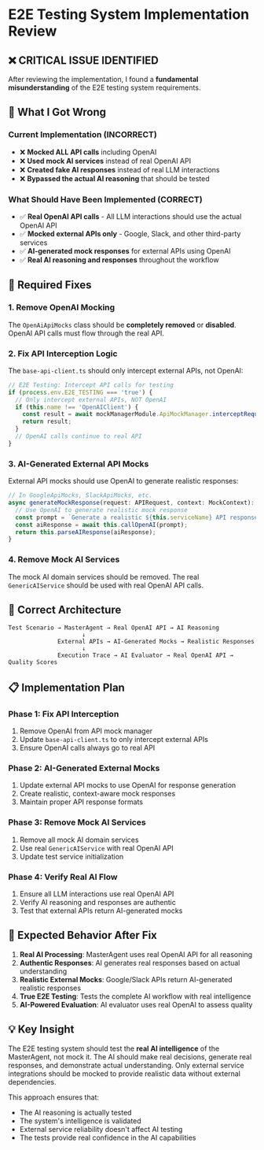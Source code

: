 # E2E Testing System Implementation Review

## ❌ **CRITICAL ISSUE IDENTIFIED**

After reviewing the implementation, I found a **fundamental misunderstanding** of the E2E testing system requirements.

## 🚨 **What I Got Wrong**

### **Current Implementation (INCORRECT)**
- ❌ **Mocked ALL API calls** including OpenAI
- ❌ **Used mock AI services** instead of real OpenAI API
- ❌ **Created fake AI responses** instead of real LLM interactions
- ❌ **Bypassed the actual AI reasoning** that should be tested

### **What Should Have Been Implemented (CORRECT)**
- ✅ **Real OpenAI API calls** - All LLM interactions should use the actual OpenAI API
- ✅ **Mocked external APIs only** - Google, Slack, and other third-party services
- ✅ **AI-generated mock responses** for external APIs using OpenAI
- ✅ **Real AI reasoning and responses** throughout the workflow

## 🔧 **Required Fixes**

### 1. **Remove OpenAI Mocking**
The `OpenAiApiMocks` class should be **completely removed** or **disabled**. OpenAI API calls must flow through the real API.

### 2. **Fix API Interception Logic**
The `base-api-client.ts` should only intercept external APIs, not OpenAI:

```typescript
// E2E Testing: Intercept API calls for testing
if (process.env.E2E_TESTING === 'true') {
  // Only intercept external APIs, NOT OpenAI
  if (this.name !== 'OpenAIClient') {
    const result = await mockManagerModule.ApiMockManager.interceptRequest(this.name, request);
    return result;
  }
  // OpenAI calls continue to real API
}
```

### 3. **AI-Generated External API Mocks**
External API mocks should use OpenAI to generate realistic responses:

```typescript
// In GoogleApiMocks, SlackApiMocks, etc.
async generateMockResponse(request: APIRequest, context: MockContext): Promise<APIResponse> {
  // Use OpenAI to generate realistic mock response
  const prompt = `Generate a realistic ${this.serviceName} API response for: ${JSON.stringify(request)}`;
  const aiResponse = await this.callOpenAI(prompt);
  return this.parseAIResponse(aiResponse);
}
```

### 4. **Remove Mock AI Services**
The mock AI domain services should be removed. The real `GenericAIService` should be used with real OpenAI API calls.

## 🎯 **Correct Architecture**

```
Test Scenario → MasterAgent → Real OpenAI API → AI Reasoning
                     ↓
              External APIs → AI-Generated Mocks → Realistic Responses
                     ↓
              Execution Trace → AI Evaluator → Real OpenAI API → Quality Scores
```

## 📋 **Implementation Plan**

### Phase 1: Fix API Interception
1. Remove OpenAI from API mock manager
2. Update `base-api-client.ts` to only intercept external APIs
3. Ensure OpenAI calls always go to real API

### Phase 2: AI-Generated External Mocks
1. Update external API mocks to use OpenAI for response generation
2. Create realistic, context-aware mock responses
3. Maintain proper API response formats

### Phase 3: Remove Mock AI Services
1. Remove all mock AI domain services
2. Use real `GenericAIService` with real OpenAI API
3. Update test service initialization

### Phase 4: Verify Real AI Flow
1. Ensure all LLM interactions use real OpenAI API
2. Verify AI reasoning and responses are authentic
3. Test that external APIs return AI-generated mocks

## 🚀 **Expected Behavior After Fix**

1. **Real AI Processing**: MasterAgent uses real OpenAI API for all reasoning
2. **Authentic Responses**: AI generates real responses based on actual understanding
3. **Realistic External Mocks**: Google/Slack APIs return AI-generated realistic responses
4. **True E2E Testing**: Tests the complete AI workflow with real intelligence
5. **AI-Powered Evaluation**: AI evaluator uses real OpenAI to assess quality

## 💡 **Key Insight**

The E2E testing system should test the **real AI intelligence** of the MasterAgent, not mock it. The AI should make real decisions, generate real responses, and demonstrate actual understanding. Only external service integrations should be mocked to provide realistic data without external dependencies.

This approach ensures that:
- The AI reasoning is actually tested
- The system's intelligence is validated
- External service reliability doesn't affect AI testing
- The tests provide real confidence in the AI capabilities
